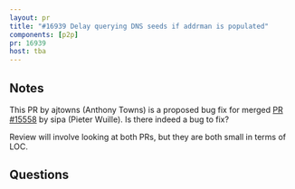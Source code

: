 ```yaml
---
layout: pr
title: "#16939 Delay querying DNS seeds if addrman is populated"
components: [p2p]
pr: 16939
host: tba
---
```


## Notes

This PR by ajtowns (Anthony Towns) is a proposed bug fix for merged [PR
#15558](https://github.com/bitcoin/bitcoin/pull/15558) by sipa (Pieter
Wuille). Is there indeed a bug to fix?

Review will involve looking at both PRs, but they are both small in terms of
LOC.

## Questions
